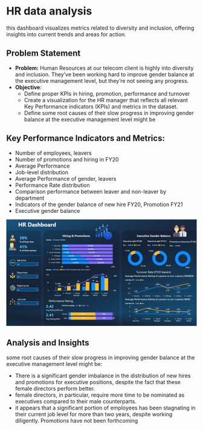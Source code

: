 # **HR data analysis**

this dashboard visualizes metrics related to diversity and inclusion, offering insights into current trends and areas for action.

## **Problem Statement**

- **Problem:** Human Resources at our telecom client is highly into diversity and inclusion. They’ve been working hard to improve gender balance at the executive management level, but they’re not seeing any progress.
- **Objective**:
  - Define proper KPIs in hiring, promotion, performance and turnover
  - Create a visualization for the HR manager that reflects all relevant Key Performance indicators (KPIs) and metrics in the dataset.
  - Define some root causes of their slow progress in improving gender balance at the executive management level might be

## **Key Performance Indicators and Metrics:**

- Number of employees, leavers
- Number of promotions and hiring in FY20
- Average Performance
- Job-level distribution
- Average Performance of gender, leavers
- Performance Rate distribution
- Comparison performance between leaver and non-leaver by department
- Indicators of the gender balance of new hire FY20, Promotion FY21
- Executive gender balance

![img](./imgs/HR%20Dashboard.jpg)
## **Analysis and Insights**

some root causes of their slow progress in improving gender balance at the executive management level might be:

- There is a significant gender imbalance in the distribution of new hires and promotions for executive positions, despite the fact that these female directors perform better.
- female directors, in particular, require more time to be nominated as executives compared to their male counterparts.
- it appears that a significant portion of employees has been stagnating in their current job level for more than two years, despite working diligently. Promotions have not been forthcoming